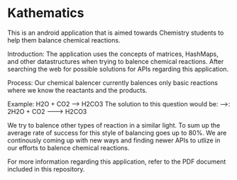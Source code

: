 # Kathematics

This is an android application that is aimed towards Chemistry students to help them balance chemical reactions.

Introduction:
The application uses the concepts of matrices, HashMaps, and other datastructures when trying to balence chemical reactions. After searching the web for possible solutions for APIs regarding this application.

Process:
Our chemical balencer currently balences only basic reactions where we know the reactants and the products.
 
 Example:
 H2O + CO2 --> H2CO3
 The solution to this question would be:
 -->: 2H2O + CO2 ---> H2CO3
 
We try to balence other types of reaction in a similar light. To sum up the average rate of success for this style of balancing goes up to 80%. We are continously coming up with new ways and finding newer APIs to utlize in our efforts to balence chemical reactions.

For more information regarding this application, refer to the PDF document included in this repository.
